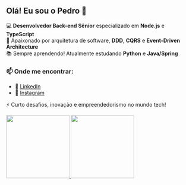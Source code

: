 ## Olá! Eu sou o Pedro 👋  

💻 **Desenvolvedor Back-end Sênior** especializado em **Node.js** e **TypeScript**  
🚀 Apaixonado por arquitetura de software, **DDD**, **CQRS** e **Event-Driven Architecture**  
📚 Sempre aprendendo! Atualmente estudando **Python** e **Java/Spring** <!-- **Solidity**, **Ruby on Rails** e **C++ para Game Engines**  -->
<!-- 🔗 Compartilho conhecimento sobre tecnologia no meu canal do YouTube  -->

### 📫 Onde me encontrar:  
- 💼 [LinkedIn](https://www.linkedin.com/in/eupedrosantana)  
- 📂 [Instagram](https://instagram.com/psta.xgh/)
<!-- - 🎥 [YouTube](https://www.youtube.com/seu-canal)  -->

⚡ Curto desafios, inovação e empreendedorismo no mundo tech!  



<!-- ### Olá! 👋 Eu sou o Pedro

Sou um desenvolvedor full stack com ampla experiência em diversas tecnologias. Ao longo do tempo, adquiri habilidades avançadas em várias áreas da programação. Algumas das minhas competências incluem:

- HTML5, CSS3, JavaScript Vanila, Node.js, TypeScript, Express, AdonisJS, NestJS, TypeORM, Vue, React.

**Gerenciamento de bancos de dados:**
- PostgreSQL, MySQL, MongoDB.

**Outras competências:**
- Docker
- Git e Controle de Versão de Codigo
- Cloud and Cloud Computing com AWS (EC2, ECR, ECS, S3, Lambda, Secrets Manager)
- Microservices, Clean code, SOLID, Design patterns
- Messageria com RabbitMQ
- Programação Assíncrona
- Integração com API

Meu compromisso com o aprendizado contínuo, continua firme, e estou sempre buscando conhecimento em novas tecnologias e aprimorando minhas habilidades.

Seja bem-vindo ao meu perfil do GitHub, onde você pode encontrar projetos e contribuições relacionadas a diversas áreas da programação. Fique à vontade para explorar meu trabalho e entrar em contato se tiver alguma pergunta ou oportunidade de colaboração.

Vamos continuar evoluindo juntos! 🚀 -->


<a href="https://pedro2s.github.io/">
<img height=170em src="https://github-readme-stats.vercel.app/api?username=pedro2s&count_private=true&include_all_commits=true&show_icons=true&theme=transparent&rank_icon=github" >
<img height=170em src="https://github-readme-stats.vercel.app/api/top-langs?username=pedro2s&layout=compact&theme=transparent&langs_count=6" >  

<!-- <div>
  <img src="https://cr-skills-chart-widget.azurewebsites.net/api/api?username=pedrosantana-dev&skills=html,css,scss,javascript,typescript,vue,c" width="100%" />
</div>
-->

<!-- <div>  
  
  ![Snake animation](https://github.com/pedro2s/pedro2s/blob/output/github-contribution-grid-snake.svg)  
  
</div> -->


